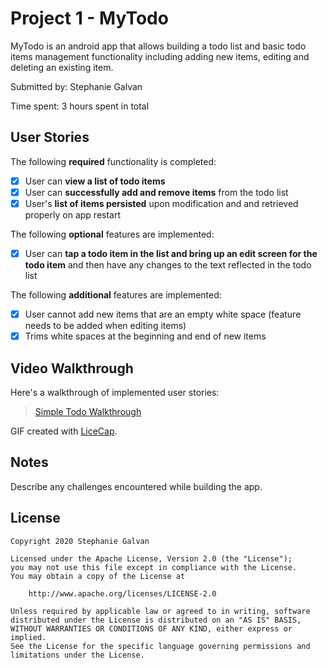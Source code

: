 # Project 1 - MyTodo

MyTodo is an android app that allows building a todo list and basic todo items management functionality including adding new items, editing and deleting an existing item.

Submitted by: Stephanie Galvan

Time spent: 3 hours spent in total

## User Stories

The following **required** functionality is completed:

* [x] User can **view a list of todo items**
* [x] User can **successfully add and remove items** from the todo list
* [x] User's **list of items persisted** upon modification and and retrieved properly on app restart

The following **optional** features are implemented:

* [x] User can **tap a todo item in the list and bring up an edit screen for the todo item** and then have any changes to the text reflected in the todo list

The following **additional** features are implemented:

* [x] User cannot add new items that are an empty white space (feature needs to be added when editing items)
* [x] Trims white spaces at the beginning and end of new items

## Video Walkthrough

Here's a walkthrough of implemented user stories:

<blockquote class="imgur-embed-pub" lang="en" data-id="a/MON8CcN"  ><a href="//imgur.com/a/MON8CcN">Simple Todo Walkthrough</a></blockquote><script async src="//s.imgur.com/min/embed.js" charset="utf-8"></script>

GIF created with [LiceCap](http://www.cockos.com/licecap/).

## Notes

Describe any challenges encountered while building the app.

## License

    Copyright 2020 Stephanie Galvan

    Licensed under the Apache License, Version 2.0 (the "License");
    you may not use this file except in compliance with the License.
    You may obtain a copy of the License at

        http://www.apache.org/licenses/LICENSE-2.0

    Unless required by applicable law or agreed to in writing, software
    distributed under the License is distributed on an "AS IS" BASIS,
    WITHOUT WARRANTIES OR CONDITIONS OF ANY KIND, either express or implied.
    See the License for the specific language governing permissions and
    limitations under the License.
